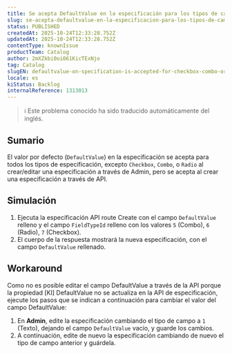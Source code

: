 ```yaml
---
title: Se acepta DefaultValue en la especificación para los tipos de campo CheckBox, Combo o Radio a través de API
slug: se-acepta-defaultvalue-en-la-especificacion-para-los-tipos-de-campo-checkbox-combo-o-radio-a-traves-de-api
status: PUBLISHED
createdAt: 2025-10-24T12:33:28.752Z
updatedAt: 2025-10-24T12:33:28.752Z
contentType: knownIssue
productTeam: Catalog
author: 2mXZkbi0oi061KicTExNjo
tag: Catalog
slugEN: defaultvalue-on-specification-is-accepted-for-checkbox-combo-or-radio-field-types-via-api
locale: es
kiStatus: Backlog
internalReference: 1313013
---
```


>ℹ️ Este problema conocido ha sido traducido automáticamente del inglés.

## Sumario


El valor por defecto (`DefaultValue`) en la especificación se acepta para todos los tipos de especificación, excepto `Checkbox`, `Combo`, o `Radio` al crear/editar una especificación a través de Admin, pero se acepta al crear una especificación a través de API.

## Simulación



1. Ejecuta la especificación API route Create con el campo `DefaultValue` relleno y el campo `FieldTypeId` relleno con los valores `5` (Combo), `6` (Radio), `7` (Checkbox).
2. El cuerpo de la respuesta mostrará la nueva especificación, con el campo `DefaultValue` rellenado.

## Workaround


Como no es posible editar el campo DefaultValue a través de la API porque la propiedad [KI] DefaultValue no se actualiza en la API de especificación, ejecute los pasos que se indican a continuación para cambiar el valor del campo DefaultValue:

1. En **Admin**, edite la especificación cambiando el tipo de campo a `1` (Texto), dejando el campo `DefaultValue` vacío, y guarde los cambios.
2. A continuación, edite de nuevo la especificación cambiando de nuevo el tipo de campo anterior y guárdela.


